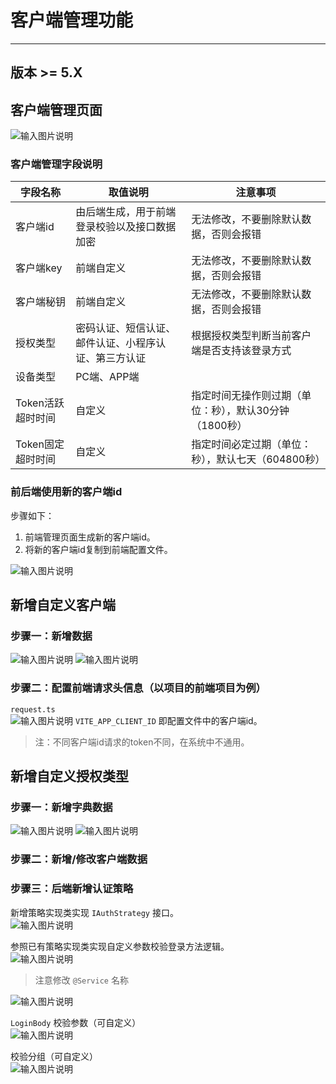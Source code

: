 # 客户端管理功能
- - -
## 版本 >= 5.X

## 客户端管理页面
![输入图片说明](https://foruda.gitee.com/images/1690961819029076660/c44374ac_4959041.png "屏幕截图")

### 客户端管理字段说明
| 字段名称           | 取值说明                       | 注意事项                           |
|----------------|----------------------------|--------------------------------|
| 客户端id          | 由后端生成，用于前端登录校验以及接口数据加密     | 无法修改，不要删除默认数据，否则会报错            |
| 客户端key         | 前端自定义                      | 无法修改，不要删除默认数据，否则会报错            |
| 客户端秘钥          | 前端自定义                      | 无法修改，不要删除默认数据，否则会报错            |
| 授权类型           | 密码认证、短信认证、邮件认证、小程序认证、第三方认证 | 根据授权类型判断当前客户端是否支持该登录方式         |
| 设备类型           | PC端、APP端                   |                                |
| Token活跃超时时间    | 自定义                        | 指定时间无操作则过期（单位：秒），默认30分钟（1800秒） |
| Token固定超时时间    | 自定义                        | 指定时间必定过期（单位：秒），默认七天（604800秒）   |

### 前后端使用新的客户端id
步骤如下：
1. 前端管理页面生成新的客户端id。
2. 将新的客户端id复制到前端配置文件。

![输入图片说明](https://foruda.gitee.com/images/1690962894318847386/133d2f90_4959041.png "屏幕截图")

## 新增自定义客户端
### 步骤一：新增数据
![输入图片说明](https://foruda.gitee.com/images/1690965463070099188/baeb4441_4959041.png "屏幕截图")
![输入图片说明](https://foruda.gitee.com/images/1690965508836621042/df06248f_4959041.png "屏幕截图")
### 步骤二：配置前端请求头信息（以项目的前端项目为例）
`request.ts` <br>
![输入图片说明](https://foruda.gitee.com/images/1690965768235114596/980b88d2_4959041.png "屏幕截图")
`VITE_APP_CLIENT_ID` 即配置文件中的客户端id。

> 注：不同客户端id请求的token不同，在系统中不通用。

## 新增自定义授权类型
### 步骤一：新增字典数据
![输入图片说明](https://foruda.gitee.com/images/1690968849418013624/3b28417e_4959041.png "屏幕截图")
![输入图片说明](https://foruda.gitee.com/images/1690968865819397010/64529fad_4959041.png "屏幕截图")

### 步骤二：新增/修改客户端数据

### 步骤三：后端新增认证策略
新增策略实现类实现 `IAuthStrategy` 接口。<br>
![输入图片说明](https://foruda.gitee.com/images/1690972828588111954/7614a4c5_4959041.png "屏幕截图")

参照已有策略实现类实现自定义参数校验登录方法逻辑。<br>
![输入图片说明](https://foruda.gitee.com/images/1690973133723883893/2e72df49_4959041.png "屏幕截图")

> 注意修改 `@Service` 名称

![输入图片说明](https://foruda.gitee.com/images/1690973250687158482/964e47e7_4959041.png "屏幕截图")

`LoginBody` 校验参数（可自定义）<br>
![输入图片说明](https://foruda.gitee.com/images/1690973017092618009/7b2af9ab_4959041.png "屏幕截图")

校验分组（可自定义）<br>
![输入图片说明](https://foruda.gitee.com/images/1690973039038361511/8a1248bb_4959041.png "屏幕截图")